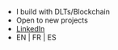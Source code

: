 - I build with DLTs/Blockchain
- Open to new projects
- [LinkedIn](https://www.linkedin.com/in/vidalpaulo)
- EN | FR | ES

 
